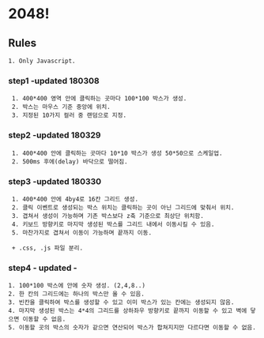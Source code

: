 # 2048!

## Rules

    1. Only Javascript.

### step1 -updated 180308
     
     1. 400*400 영역 안에 클릭하는 곳마다 100*100 박스가 생성.
     2. 박스는 마우스 기준 중앙에 위치.
     3. 지정된 10가지 컬러 중 랜덤으로 지정. 

### step2 -updated 180329

     1. 400*400 안에 클릭하는 곳마다 10*10 박스가 생성 50*50으로 스케일업. 
     2. 500ms 후에(delay) 바닥으로 떨어짐. 

### step3 -updated 180330

     1. 400*400 안에 4by4로 16칸 그리드 생성.
     2. 클릭 이벤트로 생성되는 박스 위치는 클릭하는 곳이 아닌 그리드에 맞춰서 위치. 
     3. 겹쳐서 생성이 가능하며 기존 박스보다 z축 기준으로 최상단 위치함. 
     4. 키보드 방향키로 마지막 생성된 박스를 그리드 내에서 이동시킬 수 있음.
     5. 마찬가지로 겹쳐서 이동이 가능하며 끝까지 이동.  

     + .css, .js 파일 분리.

### step4 - updated -
    1. 100*100 박스에 안에 숫자 생성. (2,4,8..)
    2. 한 칸의 그리드에는 하나의 박스만 올 수 있음. 
    3. 빈칸을 클릭하여 박스를 생성할 수 있고 이미 박스가 있는 칸에는 생성되지 않음. 
    4. 마지막 생성된 박스는 4*4의 그리드를 상하좌우 방향키로 끝까지 이동할 수 있고 벽에 닿으면 이동할 수 없음.  
    5. 이동할 곳의 박스의 숫자가 같으면 연산되어 박스가 합쳐지지만 다르다면 이동할 수 없음. 
